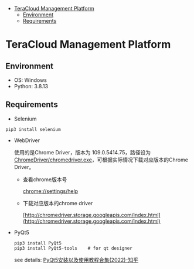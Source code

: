 - [TeraCloud Management Platform](#teracloud-management-platform)
    - [Environment](#environment)
    - [Requirements](#requirements)

# TeraCloud Management Platform

## Environment

- OS: Windows
- Python: 3.8.13

## Requirements

- Selenium

```
pip3 install selenium
```

- WebDriver

  使用的是Chrome Driver，版本为 109.0.5414.75，路径设为[ChromeDriver/chromedriver.exe](ChromeDriver/chromedriver.exe)，可根据实际情况下载对应版本的Chrome Driver。

    - 查看chrome版本号

      [chrome://settings/help](chrome://settings/help)
    - 下载对应版本的chrome driver

      [http://chromedriver.storage.googleapis.com/index.html](http://chromedriver.storage.googleapis.com/index.html)

- PyQt5

  ```
  pip3 install PyQt5
  pip3 install PyQt5-tools    # for qt designer
  ```

  see details: [PyQt5安装以及使用教程合集(2022)-知乎](https://zhuanlan.zhihu.com/p/162866700)

